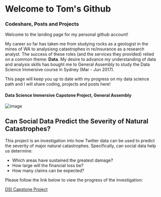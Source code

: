 # Welcome to Tom's Github

### Codeshare, Posts and Projects

Welcome to the landing page for my personal github account!

My career so far has taken me from studying rocks as a geologist in the mines of WA to analysisng catastrophes in re/insurance as a research analyst. The success of these roles (and the services they provided) relied on a common theme: **Data**. My desire to advance my understanding of data and analysis skills has bought me to General Assembly to study the Data Science Immersive course in Sydney (Mar - Jun 2017).

This page will keep you up to date with my progress on my data science path and I will share coding, projects and posts here!


#### Data Science Immersive Capstone Project, General Assembly

![image](https://media.giphy.com/media/3o7TKOrTKTwdIFBi2k/giphy.gif)

## Can Social Data Predict the Severity of Natural Catastrophes?


This project is an investigation into how Twitter data can be used to predict the severity of major natural catastrophes. Specifically, can social data help us determine:
- Which areas have sustained the greatest damage?
- How large will the financial loss be?
- How many claims can be expected?

Please follow the link below to view the progress of the investigation:

[DSI Capstone Project](/capstone/index.md)
